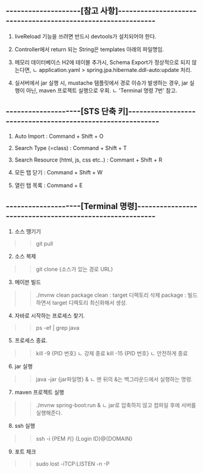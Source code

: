 --------------------[참고 사항]-------------------------------------------------------------
------------------------------------------------------------------------------------------

1. liveReload 기능을 쓰려면 반드시 devtools가 설치되어야 한다.

2. Controller에서 return 되는 String은 templates 아래의 파일명임.

3. 메모리 데이터베이스 H2에 테이블 추가시, Schema Export가 정상적으로 되지 않는다면,
ㄴ application.yaml > spring.jpa.hibernate.ddl-auto:update 처리.

4. 실서버에서 jar 실행 시, mustache 템플릿에서 경로 이슈가 발생하는 경우, jar 실행이 아닌, maven 프로젝트 실행으로 우회.
ㄴ 'Terminal 명령 7번' 참고.

--------------------[STS 단축 키]-----------------------------------------------------------
------------------------------------------------------------------------------------------
1. Auto Import : Command + Shift + O

2. Search Type (=class) : Command + Shift + T

3. Search Resource (html, js, css etc..) : Commant + Shift + R

4. 모든 탭 닫기 : Command + Shift + W

5. 열린 탭 목록 : Command + E

--------------------[Terminal 명령]--------------------------------------------------------
------------------------------------------------------------------------------------------

1. 소스 땡기기
>> git pull

2. 소스 복제
>> git clone {소스가 있는 경로 URL}

3. 메이븐 빌드
>> ./mvnw clean package
clean : target 디렉토리 삭제
package : 빌드하면서 target 디렉토리 최신화해서 생성.

4. 자바로 시작하는 프로세스 찾기.
>> ps -ef | grep java

5. 프로세스 종료.
>> kill -9 {PID 번호}
ㄴ 강제 종료
>> kill -15 {PID 번호}
ㄴ 안전하게 종료 

6. jar 실행
>> java -jar {jar파일명} &
ㄴ 맨 뒤의 &는 백그라운드에서 실행하는 명령.

7. maven 프로젝트 실행
>> ./mvnw spring-boot:run &
ㄴ jar로 압축하지 않고 컴파일 후에 서버를 실행해준다.

8. ssh 실행
>> ssh -i {PEM 키} {Login ID}@{DOMAIN}

9. 포트 체크
>> sudo lost -iTCP:LISTEN -n -P
